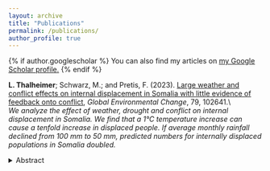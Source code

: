 ```yaml
---
layout: archive
title: "Publications"
permalink: /publications/
author_profile: true
---
```


{% if author.googlescholar %}
  You can also find my articles on <u><a href="{{https://scholar.google.com/citations?user=0nAv_MEAAAAJ&hl=en}}">my Google Scholar profile</a>.</u>
{% endif %}

**L. Thalheimer**; Schwarz, M.; and Pretis, F. (2023). [Large weather and conflict effects on internal displacement in Somalia with little evidence of feedback onto conflict](https://www.sciencedirect.com/science/article/pii/S0959378023000079), *Global Environmental Change*, 79, 102641.\\
\
*We analyze the effect of weather, drought and conflict on internal displacement in Somalia. We find that a 1°C temperature increase can cause a tenfold increase in displaced people. If average monthly rainfall declined from 100 mm to 50 mm, predicted numbers for internally displaced populations in Somalia doubled.*

<details>
<summary>Abstract</summary>
Extreme weather and conflict may drive forced displacement. However, their individual contribution to displacement is not fully understood due to challenges around isolating individual channels of causality. Here, we use novel disaggregated data on internal displacement in all of Somalia’s subregions from 2016 to 2018 broken down by reported reason of displacement and combine it with weather and conflict data. This allows us to isolate the effects of extreme weather and conflict on forced displacement, as well as the effects of displacement on conflict itself. We find large non-linear effects of weather on displacement where an increase in temperature anomalies from 1 °C to 2 °C (to approx. 1.5 standard deviations, SD) leads to a tenfold increase in displaced people, and a reduction in precipitation from 50 mm to 0 mm (approx. 1.5SD) leads to around a fourfold increase in displacement. We find significant effects of conflict events on displacement (which are masked when the data is aggregated) with a 1.5 standard deviation increase in conflict events increasing displacement 50-fold. We further show that displacement itself has little detectable effect on the occurrence of conflict events.
<details>

\

**L. Thalheimer**; Choquette-Levy, N.; and F. Garip (2022). [Compound impacts from drought and structural vulnerability on human mobility](https://www.sciencedirect.com/science/article/pii/S2589004222017631), *iScience*, 25(12): 105491.\\
\
*We analyze the impacts of compound risks (i.e. multiple climate and social factors that threaten livelihoods) on migration responses to drought in Madagascar, Mexico, and Nepal. We find that the net climate-migration relationship depends on social factors e.g. access to irrigation, accurate information, and social connections.*

<details>
<summary>Abstract</summary>
Extreme dry events already disrupt populations’ ability to migrate. In a warming climate, compound drought events could amplify vulnerability and drive forced migration. Here, we contribute the first multi-method research design on societal impacts from compound drought events. We show how mobility patterns are shaped by the intersection of drought and social vulnerability factors in three drought-prone countries – Madagascar, Nepal, and Mexico. We find that internal migration in agricultural communities in Mexico increased by 14 to 24 basis points from 1991 to 2018 and will prospectively increase by 2 to 15 basis points in Nepal in case of a compound drought event in 2025. We show that consecutive drought events exacerbate structural vulnerabilities, limiting migrants’ adaptation options, including long-range migration. We conclude that the additional social pre-conditions, e.g., social isolation and lack of accurate information, ultimately limit migration as an adaptation option for households vulnerable to compound drought events.
</details>
